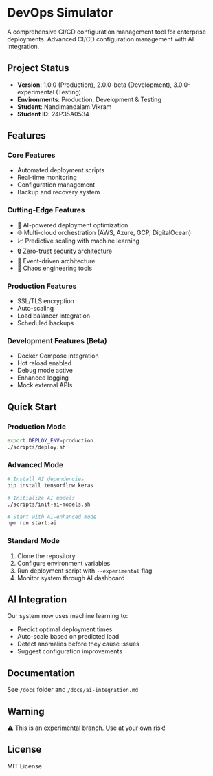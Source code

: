 # DevOps Simulator

A comprehensive CI/CD configuration management tool for enterprise deployments. Advanced CI/CD configuration management with AI integration.

## Project Status

- **Version**: 1.0.0 (Production), 2.0.0-beta (Development), 3.0.0-experimental (Testing)
- **Environments**: Production, Development & Testing
- **Student**: Nandimandalam Vikram
- **Student ID**: 24P35A0534

## Features

### Core Features

- Automated deployment scripts
- Real-time monitoring
- Configuration management
- Backup and recovery system

### Cutting-Edge Features

- 🤖 AI-powered deployment optimization
- 🌐 Multi-cloud orchestration (AWS, Azure, GCP, DigitalOcean)
- 📈 Predictive scaling with machine learning
- 🔒 Zero-trust security architecture
- 🌊 Event-driven architecture
- 🎯 Chaos engineering tools

### Production Features

- SSL/TLS encryption
- Auto-scaling
- Load balancer integration
- Scheduled backups

### Development Features (Beta)

- Docker Compose integration
- Hot reload enabled
- Debug mode active
- Enhanced logging
- Mock external APIs

## Quick Start

### Production Mode

```bash
export DEPLOY_ENV=production
./scripts/deploy.sh
```

### Advanced Mode

```bash
# Install AI dependencies
pip install tensorflow keras

# Initialize AI models
./scripts/init-ai-models.sh

# Start with AI-enhanced mode
npm run start:ai
```

### Standard Mode

1. Clone the repository
2. Configure environment variables
3. Run deployment script with `--experimental` flag
4. Monitor system through AI dashboard

## AI Integration

Our system now uses machine learning to:

- Predict optimal deployment times
- Auto-scale based on predicted load
- Detect anomalies before they cause issues
- Suggest configuration improvements

## Documentation

See `/docs` folder and `/docs/ai-integration.md`

## Warning

⚠️ This is an experimental branch. Use at your own risk!

## License

MIT License

